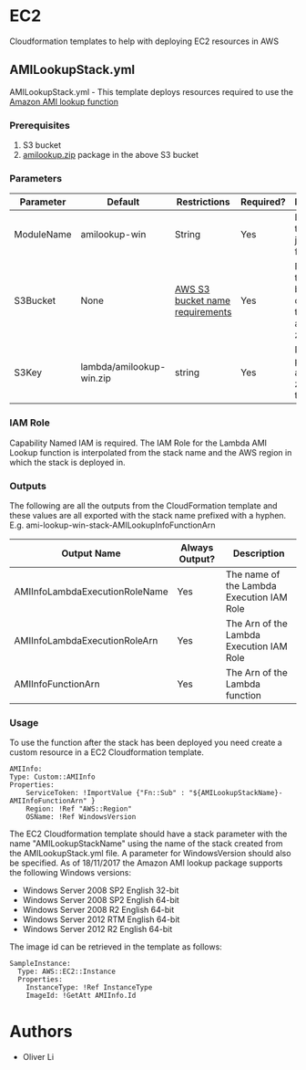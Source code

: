 # EC2
Cloudformation templates to help with deploying EC2 resources in AWS

## AMILookupStack.yml

AMILookupStack.yml - This template deploys resources required to use the [Amazon AMI lookup function](http://docs.aws.amazon.com/AWSCloudFormation/latest/UserGuide/walkthrough-custom-resources-lambda-lookup-amiids.html "Amazon AMI lookup function")

### Prerequisites

1.  S3 bucket
2.  [amilookup.zip](https://s3.amazonaws.com/cloudformation-examples/lambda/amilookup-win.zip "Amazon AMI Lookup Package") package in the above S3 bucket

### Parameters

| Parameter  | Default                  | Restrictions                                                                                                                               | Required? | Description                                             |
|------------|--------------------------|--------------------------------------------------------------------------------------------------------------------------------------------|-----------|---------------------------------------------------------|
| ModuleName | amilookup-win            | String                                                                                                                                     | Yes       | Name of the javascript file                             |
| S3Bucket   | None                     | [AWS S3 bucket name requirements](http://docs.aws.amazon.com/awscloudtrail/latest/userguide/cloudtrail-s3-bucket-naming-requirements.html) | Yes       | Name of the S3 bucket containing the amilookup zip file |
| S3Key      | lambda/amilookup-win.zip | string                                                                                                                                     | Yes       | Name and path of the amilookup zip file in the bucket   |

### IAM Role

Capability Named IAM is required. The IAM Role for the Lambda AMI Lookup function is interpolated from the stack name and the AWS region in which the stack is deployed in.

### Outputs

The following are all the outputs from the CloudFormation template and these values are all exported with the stack name prefixed with a hyphen. E.g. ami-lookup-win-stack-AMILookupInfoFunctionArn

| Output Name                    | Always Output? | Description                               |
|--------------------------------|----------------|-------------------------------------------|
| AMIInfoLambdaExecutionRoleName | Yes            | The name of the Lambda Execution IAM Role |
| AMIInfoLambdaExecutionRoleArn  | Yes            | The Arn of the Lambda Execution IAM Role  |
| AMIInfoFunctionArn             | Yes            | The Arn of the Lambda function            |

### Usage

To use the function after the stack has been deployed you need create a custom resource in a EC2 Cloudformation template. 

```
AMIInfo:
Type: Custom::AMIInfo
Properties:
    ServiceToken: !ImportValue {"Fn::Sub" : "${AMILookupStackName}-AMIInfoFunctionArn" }
    Region: !Ref "AWS::Region"
    OSName: !Ref WindowsVersion
```

The EC2 Cloudformation template should have a stack parameter with the name "AMILookupStackName" using the name of the stack created from the AMILookupStack.yml file. A parameter for WindowsVersion should also be specified. As of 18/11/2017 the Amazon AMI lookup package supports the following Windows versions:

* Windows Server 2008 SP2 English 32-bit
* Windows Server 2008 SP2 English 64-bit
* Windows Server 2008 R2 English 64-bit
* Windows Server 2012 RTM English 64-bit
* Windows Server 2012 R2 English 64-bit

The image id can be retrieved in the template as follows:

```
SampleInstance:
  Type: AWS::EC2::Instance
  Properties:
    InstanceType: !Ref InstanceType
    ImageId: !GetAtt AMIInfo.Id
```

# Authors
- Oliver Li